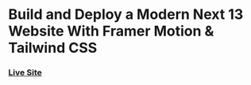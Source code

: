 # Build and Deploy a Modern Next 13 Website With Framer Motion & Tailwind CSS

### [Live Site](https://metaverse-sage-psi.vercel.app/)



